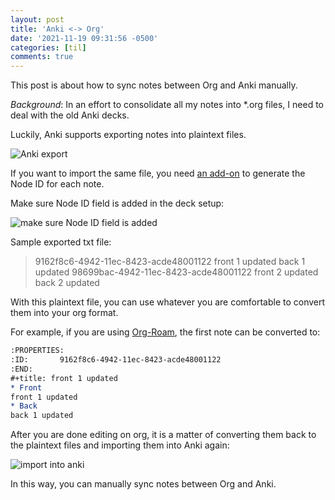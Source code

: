 ```yaml
---
layout: post
title: 'Anki <-> Org'
date: '2021-11-19 09:31:56 -0500'
categories: [til]
comments: true
---
```


This post is about how to sync notes between Org and Anki manually.

*Background*: In an effort to consolidate all my notes into \*.org files, I need to
deal with the old Anki decks.

Luckily, Anki supports exporting notes into plaintext files.

![Anki export](https://i.imgur.com/xpF26VR.png)

If you want to import the same file, you need [an
add-on](https://ankiweb.net/shared/info/1672832404) to generate the Node
ID for each note.

Make sure Node ID field is added in the deck setup:

![make sure Node ID field is added](https://i.imgur.com/dU5rvOR.png)

Sample exported txt file:

> 9162f8c6-4942-11ec-8423-acde48001122 front 1 updated back 1 updated
> 98699bac-4942-11ec-8423-acde48001122 front 2 updated back 2 updated

With this plaintext file, you can use whatever you are comfortable to
convert them into your org format.

For example, if you are using [Org-Roam](https://github.com/org-roam/org-roam), the first note can be converted
to:

``` org
:PROPERTIES:
:ID:       9162f8c6-4942-11ec-8423-acde48001122
:END:
#+title: front 1 updated
* Front
front 1 updated
* Back
back 1 updated
```

After you are done editing on org, it is a matter of converting them
back to the plaintext files and importing them into Anki again:

![import into anki](https://i.imgur.com/PhMCvVj.png)

In this way, you can manually sync notes between Org and Anki.
